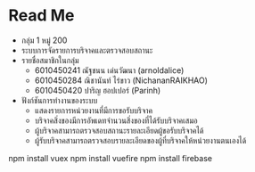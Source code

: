 # Read Me

*   กลุ่ม 1 หมู่ 200
*   ระบบการจัดรายการบริจาคและตรวจสอบสถานะ
*   รายชื่อสมาชิกในกลุ่ม
    *   6010450241  ณัฐชนน   เด่นวัฒนา (arnoldalice)
    *   6010450284  ณิชานันท์ ไร่ขาว    (NichananRAIKHAO)  
    *   6010450420  ปาริญ    ฮอปเปอร์    (Parinh)
*   ฟังก์ชันการทำงานของระบบ
    *   แสดงรายการหน่วยงานที่มีการขอรับบริจาค
    *   บริจาคสิ่งของมีการอัพเดทจำนวนสิ่งของที่ได้รับบริจาคเสมอ
    *   ผู้บริจาคสามารถตรวจสอบสถานะรายละเอียดผู้ขอรับบริจาคได้
    *   ผู้รับบริจาคสามารถตรวจสอบรายละเอียดของผู้ที่บริจาคให้หน่วยงานตนเองได้
    
npm install vuex
npm install vuefire
npm install firebase
